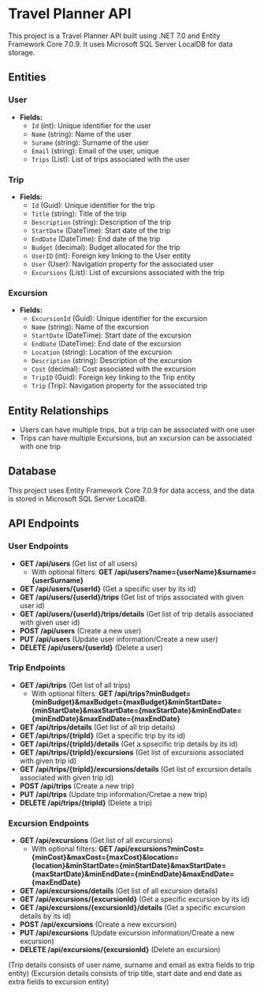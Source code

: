 # Travel Planner API

This project is a Travel Planner API built using .NET 7.0 and Entity Framework Core 7.0.9. It uses Microsoft SQL Server LocalDB for data storage.

## Entities

### User

- **Fields:**
  - `Id` (int): Unique identifier for the user
  - `Name` (string): Name of the user
  - `Surame` (string): Surname of the user
  - `Email` (string): Email of the user, unique
  - `Trips` (List<Trip>): List of trips associated with the user

### Trip

- **Fields:**
  - `Id` (Guid): Unique identifier for the trip
  - `Title` (string): Title of the trip
  - `Description` (string): Description of the trip
  - `StartDate` (DateTime): Start date of the trip
  - `EndDate` (DateTime): End date of the trip
  - `Budget` (decimal): Budget allocated for the trip
  - `UserID` (int): Foreign key linking to the User entity
  - `User` (User): Navigation property for the associated user
  - `Excursions` (List<Excursion>): List of excursions associated with the trip

### Excursion

- **Fields:**
  - `ExcursionId` (Guid): Unique identifier for the excursion
  - `Name` (string): Name of the excursion
  - `StartDate` (DateTime): Start date of the excursion
  - `EndDate` (DateTime): End date of the excursion
  - `Location` (string): Location of the excursion
  - `Description` (string): Description of the excursion
  - `Cost` (decimal): Cost associated with the excursion
  - `TripID` (Guid): Foreign key linking to the Trip entity
  - `Trip` (Trip): Navigation property for the associated trip

## Entity Relationships

- Users can have multiple trips, but a trip can be associated with one user
- Trips can have multiple Excursions, but an xxcursion can be associated with one trip

## Database

This project uses Entity Framework Core 7.0.9 for data access, and the data is stored in Microsoft SQL Server LocalDB.

## API Endpoints

### User Endpoints

- **GET /api/users** (Get list of all users)
    - With optional filters: **GET /api/users?name=\{userName\}&surname=\{userSurname\}**
- **GET /api/users/\{userId\}** (Get a specific user by its id)
- **GET /api/users/\{userId\}/trips** (Get list of trips associated with given user id)
- **GET /api/users/\{userId\}/trips/details** (Get list of trip details associated with given user id)
- **POST /api/users** (Create a new user)
- **PUT /api/users** (Update user information/Create a new user)
- **DELETE /api/users/\{userId\}** (Delete a user)

### Trip Endpoints

- **GET /api/trips** (Get list of all trips)
    - With optional filters: **GET /api/trips?minBudget={minBudget}&maxBudget={maxBudget}&minStartDate={minStartDate}&maxStartDate={maxStartDate}&minEndDate={minEndDate}&maxEndDate={maxEndDate}**
- **GET /api/trips/details** (Get list of all trip details)
- **GET /api/trips/{tripId}** (Get a specific trip by its id)
- **GET /api/trips/{tripId}/details** (Get a spsecific trip details by its id)
- **GET /api/trips/{tripId}/excursions** (Get list of excursions associated with given trip id)
- **GET /api/trips/{tripId}/excursions/details** (Get list of excursion details associated with given trip id)
- **POST /api/trips** (Create a new trip)
- **PUT /api/trips** (Update trip information/Cretae a new trip)
- **DELETE /api/trips/{tripId}** (Delete a trip)

### Excursion Endpoints

- **GET /api/excursions** (Get list of all excursions)
    - With optional filters: **GET /api/excursions?minCost={minCost}&maxCost={maxCost}&location={location}&minStartDate={minStartDate}&maxStartDate={maxStartDate}&minEndDate={minEndDate}&maxEndDate={maxEndDate}**
- **GET /api/excursions/details** (Get list of all excursion details)
- **GET /api/excursions/{excursionId}** (Get a specific excursion by its id)
- **GET /api/excursions/{excursionId}/details** (Get a specific excursion details by its id)
- **POST /api/excursions** (Create a new excursion)
- **PUT /api/excursions** (Update excursion information/Create a new excursion)
- **DELETE /api/excursions/{excursionId}** (Delete an excursion)

(Trip details consists of user name, surname and email as extra fields to trip entity)
(Excursion details consists of trip title, start date and end date as extra fields to excursion entity)
